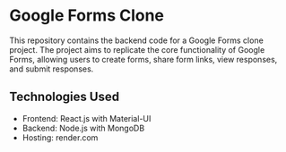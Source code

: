 
# Google Forms Clone

This repository contains the backend code for a Google Forms clone project. The project aims to replicate the core functionality of Google Forms, allowing users to create forms, share form links, view responses, and submit responses.

## Technologies Used

- Frontend: React.js with Material-UI
- Backend: Node.js with MongoDB
- Hosting: render.com


